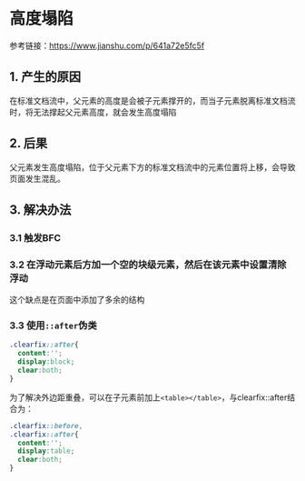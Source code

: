 # 高度塌陷
参考链接：<https://www.jianshu.com/p/641a72e5fc5f>
## 1. 产生的原因
在标准文档流中，父元素的高度是会被子元素撑开的，而当子元素脱离标准文档流时，将无法撑起父元素高度，就会发生高度塌陷
## 2. 后果
父元素发生高度塌陷，位于父元素下方的标准文档流中的元素位置将上移，会导致页面发生混乱。
## 3. 解决办法
### 3.1 触发BFC
### 3.2 在浮动元素后方加一个空的块级元素，然后在该元素中设置清除浮动
这个缺点是在页面中添加了多余的结构
### 3.3 使用`::after`伪类
```css
.clearfix::after{
  content:'';
  display:block;
  clear:both;
}
```
为了解决外边距重叠，可以在子元素前加上`<table></table>`，与clearfix::after结合为：
```css
.clearfix::before,
.clearfix::after{
  content:'';
  display:table;
  clear:both;
}
```
